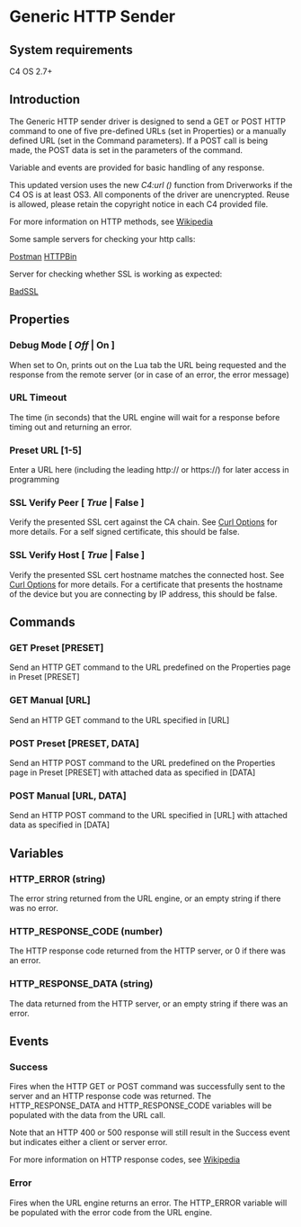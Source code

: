 [copyright]: # (Copyright 2020 Wirepath Home Systems, LLC. All rights reserved.)

# Generic HTTP Sender

## System requirements

C4 OS 2.7+

## Introduction

The Generic HTTP sender driver is designed to send a GET or POST HTTP command to one of five pre-defined URLs (set in Properties) or a manually defined URL (set in the Command parameters). If a POST call is being made, the POST data is set in the parameters of the command.

Variable and events are provided for basic handling of any response.

This updated version uses the new *C4:url ()* function from Driverworks if the C4 OS is at least OS3. All components of the driver are unencrypted. Reuse is allowed, please retain the copyright notice in each C4 provided file.

For more information on HTTP methods, see [Wikipedia](https://en.wikipedia.org/wiki/Hypertext_Transfer_Protocol#Request_methods)

Some sample servers for checking your http calls:

[Postman](https://docs.postman-echo.com/?version=latest)
[HTTPBin](http://httpbin.org/)

Server for checking whether SSL is working as expected:

[BadSSL](https://badssl.com/)

## Properties

### Debug Mode [ *Off* | On ]

When set to On, prints out on the Lua tab the URL being requested and the response from the remote server (or in case of an error, the error message)

### URL Timeout

The time (in seconds) that the URL engine will wait for a response before timing out and returning an error.

### Preset URL [1-5]

Enter a URL here (including the leading http:// or https://) for later access in programming

### SSL Verify Peer [ *True* | False ]

Verify the presented SSL cert against the CA chain.  See [Curl Options](https://curl.se/libcurl/c/CURLOPT_SSL_VERIFYPEER.html) for more details.  For a self signed certificate, this should be false.

### SSL Verify Host [ *True* | False ]

Verify the presented SSL cert hostname matches the connected host.  See [Curl Options](https://curl.se/libcurl/c/CURLOPT_SSL_VERIFYHOST.html) for more details.  For a certificate that presents the hostname of the device but you are connecting by IP address, this should be false.

## Commands

### GET Preset [PRESET]

Send an HTTP GET command to the URL predefined on the Properties page in Preset [PRESET]

### GET Manual [URL]

Send an HTTP GET command to the URL specified in [URL]

### POST Preset [PRESET, DATA]

Send an HTTP POST command to the URL predefined on the Properties page in Preset [PRESET] with attached data as specified in [DATA]

### POST Manual [URL, DATA]

Send an HTTP POST command to the URL specified in [URL] with attached data as specified in [DATA]

## Variables

### HTTP_ERROR (string)

The error string returned from the URL engine, or an empty string if there was no error.

### HTTP_RESPONSE_CODE (number)

The HTTP response code returned from the HTTP server, or 0 if there was an error.

### HTTP_RESPONSE_DATA (string)

The data returned from the HTTP server, or an empty string if there was an error.

## Events

### Success

Fires when the HTTP GET or POST command was successfully sent to the server and an HTTP response code was returned. The HTTP_RESPONSE_DATA and HTTP_RESPONSE_CODE variables will be populated with the data from the URL call.

Note that an HTTP 400 or 500 response will still result in the Success event but indicates either a client or server error.

For more information on HTTP response codes, see [Wikipedia](https://en.wikipedia.org/wiki/List_of_HTTP_status_codes)

### Error

Fires when the URL engine returns an error. The HTTP_ERROR variable will be populated with the error code from the URL engine.
